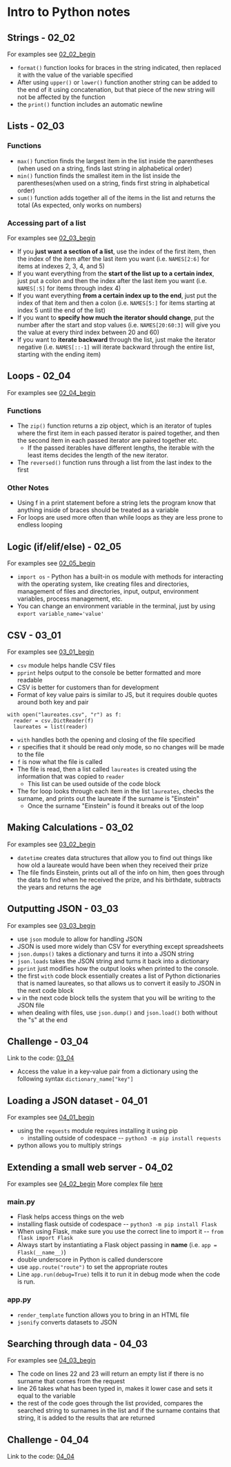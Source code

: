 # Intro to Python notes

## Strings - 02_02
For examples see [02_02_begin](02_02_begin/main.py)

- `format()` function looks for braces in the string indicated, then replaced it with the value of the variable specified
- After using `upper()` or `lower()` function another string can be added to the end of it using concatenation, but that piece of the new string will not be affected by the function
- the `print()` function includes an automatic newline

## Lists - 02_03
### Functions
- `max()` function finds the largest item in the list inside the parentheses (when used on a string, finds last string in alphabetical order)
- `min()` function finds the smallest item in the list inside the parentheses(when used on a string, finds first string in alphabetical order)
- `sum()` function adds together all of the items in the list and returns the total (As expected, only works on numbers)

### Accessing part of a list
For examples see [02_03_begin](02_03_begin/main.py)

- If you **just want a section of a list**, use the index of the first item, then the index of the item after the last item you want (i.e. `NAMES[2:6]` for items at indexes 2, 3, 4, and 5)
- If you want everything from the **start of the list up to a certain index**, just put a colon and then the index after the last item you want (i.e. `NAMES[:5]` for items through index 4)
- If you want everything **from a certain index up to the end**, just put the index of that item and then a colon (i.e. `NAMES[5:]` for items starting at index 5 until the end of the list)
- If you want to **specify how much the iterator should change**, put the number after the start and stop values (i.e. `NAMES[20:60:3]` will give you the value at every third index between 20 and 60)
- If you want to **iterate backward** through the list, just make the iterator negative (i.e. `NAMES[::-1]` will iterate backward through the entire list, starting with the ending item)


## Loops - 02_04
For examples see [02_04_begin](02_04_begin/main.py)

### Functions
- The `zip()` function returns a zip object, which is an iterator of tuples where the first item in each passed iterator is paired together, and then the second item in each passed iterator are paired together etc.
  - If the passed iterables have different lengths, the iterable with the least items decides the length of the new iterator.
- The `reversed()` function runs through a list from the last index to the first

### Other Notes
- Using f in a print statement before a string lets the program know that anything inside of braces should be treated as a variable
- For loops are used more often than while loops as they are less prone to endless looping

## Logic (if/elif/else) - 02_05
For examples see [02_05_begin](02_05_begin/main.py)

- `import os` - Python has a built-in os module with methods for interacting with the operating system, like creating files and directories, management of files and directories, input, output, environment variables, process management, etc.
- You can change an environment variable in the terminal, just by using `export variable_name='value'`

## CSV - 03_01
For examples see [03_01_begin](03_01_begin/main.py)

- `csv` module helps handle CSV files
- `pprint` helps output to the console be better formatted and more readable
- CSV is better for customers than for development
- Format of key value pairs is similar to JS, but it requires double quotes around both key and pair

```
with open("laureates.csv", "r") as f:
  reader = csv.DictReader(f)
  laureates = list(reader)

```
- `with` handles both the opening and closing of the file specified
- `r` specifies that it should be read only mode, so no changes will be made to the file
- `f` is now what the file is called
- The file is read, then a list called `laureates` is created using the information that was copied to `reader`
  - This list can be used outside of the code block
- The for loop looks through each item in the list `laureates`, checks the surname, and prints out the laureate if the surname is "Einstein"
  - Once the surname "Einstein" is found it breaks out of the loop

## Making Calculations - 03_02
For examples see [03_02_begin](03_02_begin/main.py)

- `datetime` creates data structures that allow you to find out things like how old a laureate would have been when they received their prize
- The file finds Einstein, prints out all of the info on him, then goes through the data to find when he received the prize, and his birthdate, subtracts the years and returns the age

## Outputting JSON - 03_03
For examples see [03_03_begin](03_03_begin/main.py)

- use `json` module to allow for handling JSON
- JSON is used more widely than CSV for everything except spreadsheets
- `json.dumps()` takes a dictionary and turns it into a JSON string
- `json.loads` takes the JSON string and turns it back into a dictionary
- `pprint` just modifies how the output looks when printed to the console. 
- the first `with` code block essentially creates a list of Python dictionaries that is named laureates, so that allows us to convert it easily to JSON in the next code block
- `w` in the next code block tells the system that you will be writing to the JSON file
- when dealing with files, use `json.dump()` and `json.load()` both without the "s" at the end

## Challenge - 03_04
Link to the code: [03_04](03_04/main.py)

- Access the value in a key-value pair from a dictionary using the following syntax `dictionary_name["key"]`

## Loading a JSON dataset - 04_01
For examples see [04_01_begin](04_01_begin/main.py)

- using the `requests` module requires installing it using pip
  - installing outside of codespace -- `python3 -m pip install requests`
- python allows you to multiply strings

## Extending a small web server - 04_02
For examples see [04_02_begin](04_02_begin/main.py)
More complex file [here](04_02_begin/app.py)

### main.py
- Flask helps access things on the web
- installing flask outside of codespace -- `python3 -m pip install Flask`
- When using Flask, make sure you use the correct line to import it -- `from flask import Flask`
- Always start by instantiating a Flask object passing in __name__ (i.e. `app = Flask(__name__)`)
- double underscore in Python is called dunderscore
- use `app.route("route")` to set the appropriate routes
- Line `app.run(debug=True)` tells it to run it in debug mode when the code is run.

### app.py
- `render_template` function allows you to bring in an HTML file
- `jsonify` converts datasets to JSON

## Searching through data - 04_03
For examples see [04_03_begin](04_03_begin/app.py)

- The code on lines 22 and 23 will return an empty list if there is no surname that comes from the request
- line 26 takes what has been typed in, makes it lower case and sets it equal to the variable
- the rest of the code goes through the list provided, compares the searched string to surnames in the list and if the surname contains that string, it is added to the results that are returned

## Challenge - 04_04
Link to the code: [04_04](04_04/app.py)


